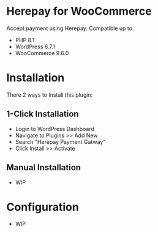 # Herepay for WooCommerce

Accept payment using Herepay.
Compatible up to:
- PHP 8.1
- WordPress 6.7.1
- WooCommerce 9.6.0

# Installation

There 2 ways to Install this plugin:

## 1-Click Installation

* Login to WordPress Dashboard
* Navigate to Plugins >> Add New
* Search "Herepay Payment Gatway"
* Click Install >> Activate

## Manual Installation

* WIP

# Configuration

* WIP
